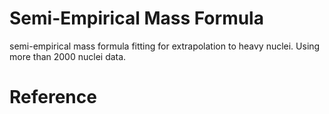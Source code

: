 # Semi-Empirical Mass Formula
 semi-empirical mass formula fitting for extrapolation to heavy nuclei.
 Using more than 2000 nuclei data.
# Reference
